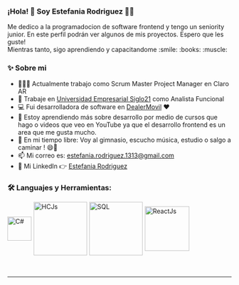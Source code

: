### ¡Hola! 👋  Soy Estefania Rodriguez  👨‍💻

<p>
  Me dedico a la programadocion de software frontend y tengo un seniority junior. En este perfil podrán ver algunos de mis proyectos. Espero que les guste!
<br/>Mientras tanto, sigo aprendiendo y capacitandome :smile: :books: :muscle:
<br/>

  
### ✨ Sobre mi

-   👨🏽‍💻 Actualmente trabajo como Scrum Master Project Manager en Claro AR
-   👷 Trabaje en [Universidad Empresarial Siglo21](https://21.edu.ar) como Analista Funcional
-   💻 Fui desarrolladora de software en [DealerMovil]()  ♥️
-   📕 Estoy aprendiendo más sobre desarrollo por medio de cursos que hago o videos que veo en YouTube ya que el desarrollo frontend es un area que me gusta mucho.
-   🎿 En mi tiempo libre: Voy al gimnasio, escucho música, estudio o salgo a caminar ! 😄👩
-   📫 Mi correo es: estefania.rodriguez.1313@gmail.com
-   🔷 Mi LinkedIn 👉 [Estefania Rodriguez](https://www.linkedin.com/in/estefania-rodriguez-9a15a6177/)

  
### 🛠️ Languajes y Herramientas:

<div style="display:flex; align-items:center">

  <img align="left" style="margin-right:5px" alt="C#" width="54px" src="https://www.fixedbuffer.com/wp-content/uploads/2019/06/reflexion.png" />
  <img align="left" style="margin-right:5px" alt="HCJs" width="120px" src="http://www.cursosgis.com/wp-content/uploads/2017/06/lenguajes_1.png" />
  <img align="left" style="margin-right:5px" alt="SQL" width="120px" src="https://asphostcentral.com/Images/sqlserver2016.png" />
  <img align="left" style="margin-right:5px" alt="ReactJs" width="100px" src="https://cms-assets.tutsplus.com/cdn-cgi/image/width=400/uploads/users/1125/posts/30546/preview_image/RN.jpg" />
 <br/>
</div>

<br/>
<br/>

---
  



